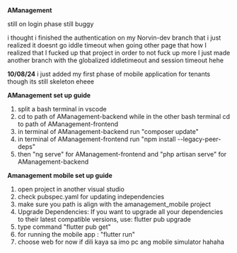 **AManagement**

still on login phase still buggy

i thought i finished the authentication on my Norvin-dev branch that i just realized it doesnt go iddle timeout when going other page that how I realized that I fucked up that project in order to not fuck up more I just made another branch with the globalized iddletimeout and session timeout hehe

**10/08/24**
i just added my first phase of mobile application for tenants though its still skeleton eheee


**AManagement set up guide**

1. split a bash terminal in vscode
2. cd to path of AManagement-backend while in the other bash terminal cd to path of AManagement-frontend
3. in terminal of AManagement-backend run "composer update"
4. in terminal of AManagement-frontend run "npm install --legacy-peer-deps"
5. then "ng serve" for AManagement-frontend and "php artisan serve" for AManagement-backend

**Amanagement mobile set up guide**

1. open project in another visual studio
2. check pubspec.yaml for updating independencies
3. make sure you path is align with the amanagement_mobile project 
4. Upgrade Dependencies: If you want to upgrade all your dependencies to their latest compatible versions, use: flutter pub upgrade
5. type command "flutter pub get"
6. for running the mobile app : "flutter run"
7. choose web for now if dili kaya sa imo pc ang mobile simulator hahaha
